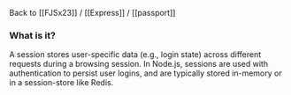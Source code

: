 Back to [[FJSx23]] / [[Express]] / [[passport]]
### What is it?
A session stores user-specific data (e.g., login state) across different requests during a browsing session. In Node.js, sessions are used with authentication to persist user logins, and are typically stored in-memory or in a session-store like Redis.